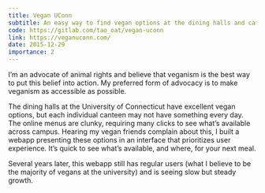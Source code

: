```yaml
---
title: Vegan UConn
subtitle: An easy way to find vegan options at the dining halls and cafés at the University of Connecticut.
code: https://gitlab.com/tao_oat/vegan-uconn
link: https://veganuconn.com/
date: 2015-12-29
importance: 2
---
```


I’m an advocate of animal rights and believe that veganism is the best way to put this belief into action. My preferred form of advocacy is to make veganism as accessible as possible.

The dining halls at the University of Connecticut have excellent vegan options, but each individual canteen may not have something every day. The online menus are clunky, requiring many clicks to see what’s available across campus. Hearing my vegan friends complain about this, I built a webapp presenting these options in an interface that prioritizes user experience. It’s quick to see what’s available, and where, for your next meal.

Several years later, this webapp still has regular users (what I believe to be the majority of vegans at the university) and is seeing slow but steady growth.
